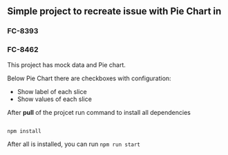 ## Simple project to recreate issue with Pie Chart in 
### FC-8393
### FC-8462

This project has mock data and Pie chart.

Below Pie Chart there are checkboxes with configuration:
* Show label of each slice
* Show values of each slice

After **pull** of the projcet run command to install all dependencies

<code>
npm install
</code>

After all is installed, you can run ```npm run start```